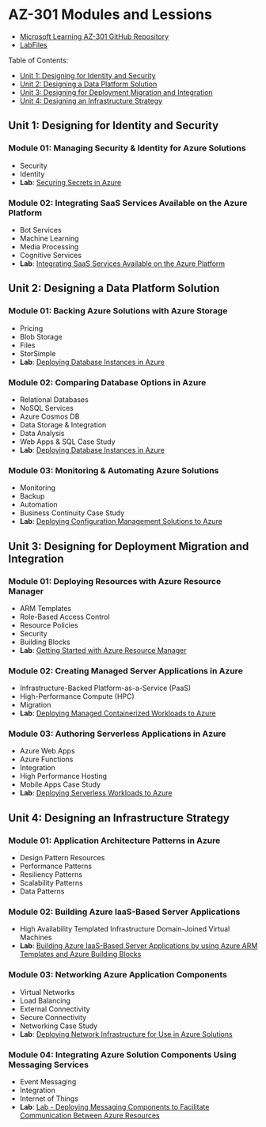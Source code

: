 # AZ-301 Modules and Lessions


* [Microsoft Learning AZ-301 GitHub Repository](https://github.com/MicrosoftLearning/AZ-301-MicrosoftAzureArchitectDesign)
* [LabFiles](https://github.com/MicrosoftLearning/AZ-301-MicrosoftAzureArchitectDesign/tree/master/allfiles)

Table of Contents:

* [Unit 1: Designing for Identity and Security](#unit-1-designing-for-identity-and-security)
* [Unit 2: Designing a Data Platform Solution](#unit-2-designing-a-data-platform-solution)
* [Unit 3: Designing for Deployment Migration and Integration](#unit-3-designing-for-deployment-migration-and-integration)
* [Unit 4: Designing an Infrastructure Strategy](#unit-4-designing-an-infrastructure-strategy)

## Unit 1: Designing for Identity and Security

### Module 01: Managing Security & Identity for Azure Solutions

* Security
* Identity
* **Lab**: [Securing Secrets in Azure](https://github.com/MicrosoftLearning/AZ-301-MicrosoftAzureArchitectDesign/blob/master/Instructions/AZ-301T01_Lab_Mod01_Securing%20Secrets%20in%20Azure.md)

### Module 02: Integrating SaaS Services Available on the Azure Platform

* Bot Services
* Machine Learning
* Media Processing
* Cognitive Services
* **Lab**: [Integrating SaaS Services Available on the Azure Platform](https://github.com/MicrosoftLearning/AZ-301-MicrosoftAzureArchitectDesign/blob/master/Instructions/AZ-301T01_Lab_Mod02_Deploying%20Service%20Instances%20as%20Components%20of%20Overall%20Azure%20Solutions.md)

## Unit 2: Designing a Data Platform Solution

### Module 01: Backing Azure Solutions with Azure Storage

* Pricing
* Blob Storage
* Files
* StorSimple
* **Lab**: [Deploying Database Instances in Azure](https://github.com/MicrosoftLearning/AZ-301-MicrosoftAzureArchitectDesign/blob/master/Instructions/AZ-301T02_Lab_Mod02_Deploying%20Database%20Instances%20in%20Azure.md)

### Module 02: Comparing Database Options in Azure

* Relational Databases
* NoSQL Services
* Azure Cosmos DB
* Data Storage & Integration
* Data Analysis
* Web Apps & SQL Case Study
* **Lab**: [Deploying Database Instances in Azure](https://github.com/MicrosoftLearning/AZ-301-MicrosoftAzureArchitectDesign/blob/master/Instructions/AZ-301T02_Lab_Mod02_Deploying%20Database%20Instances%20in%20Azure.md)

### Module 03: Monitoring & Automating Azure Solutions

* Monitoring
* Backup
* Automation
* Business Continuity Case Study
* **Lab**: [Deploying Configuration Management Solutions to Azure](https://github.com/MicrosoftLearning/AZ-301-MicrosoftAzureArchitectDesign/blob/master/Instructions/AZ-301T02_Lab_Mod03_Deploying%20Configuration%20Management%20solutions%20to%20Azure.md)

## Unit 3: Designing for Deployment Migration and Integration

### Module 01: Deploying Resources with Azure Resource Manager

* ARM Templates
* Role-Based Access Control
* Resource Policies
* Security
* Building Blocks
* **Lab**: [Getting Started with Azure Resource Manager](https://github.com/MicrosoftLearning/AZ-301-MicrosoftAzureArchitectDesign/blob/master/Instructions/AZ-301T03_Lab_Mod01_Getting%20Started%20with%20Azure%20Resource%20Manager%20Templates.md)

### Module 02: Creating Managed Server Applications in Azure

* Infrastructure-Backed Platform-as-a-Service (PaaS)
* High-Performance Compute (HPC)
* Migration
* **Lab**: [Deploying Managed Containerized Workloads to Azure](https://github.com/MicrosoftLearning/AZ-301-MicrosoftAzureArchitectDesign/blob/master/Instructions/AZ-301T03_Lab_Mod02_Deploying%20Managed%20Containerized%20Workloads%20to%20Azure.md)

### Module 03: Authoring Serverless Applications in Azure

* Azure Web Apps
* Azure Functions
* Integration
* High Performance Hosting
* Mobile Apps Case Study
* **Lab**: [Deploying Serverless Workloads to Azure](https://github.com/MicrosoftLearning/AZ-301-MicrosoftAzureArchitectDesign/blob/master/Instructions/AZ-301T03_Lab_Mod03_Deploying%20Serverless%20Workloads%20to%20Azure.md)

## Unit 4: Designing an Infrastructure Strategy

### Module 01: Application Architecture Patterns in Azure

* Design Pattern Resources
* Performance Patterns
* Resiliency Patterns
* Scalability Patterns
* Data Patterns

### Module 02: Building Azure IaaS-Based Server Applications

* High Availability
Templated Infrastructure
Domain-Joined Virtual Machines
* **Lab**: [Building Azure IaaS-Based Server Applications by using Azure ARM Templates and Azure Building Blocks](https://github.com/MicrosoftLearning/AZ-301-MicrosoftAzureArchitectDesign/blob/master/Instructions/AZ-301T04_Lab_Mod02_Building%20Azure%20IaaS-Based%20Server%20Applications%20by%20using%20ARM.md)

### Module 03: Networking Azure Application Components

* Virtual Networks
* Load Balancing
* External Connectivity
* Secure Connectivity
* Networking Case Study
* **Lab**: [Deploying Network Infrastructure for Use in Azure Solutions](https://github.com/MicrosoftLearning/AZ-301-MicrosoftAzureArchitectDesign/blob/master/Instructions/AZ-301T04_Lab_Mod03_Deploying%20Network%20Infrastructure%20for%20use%20in%20Azure%20Solutions.md)

### Module 04: Integrating Azure Solution Components Using Messaging Services

* Event Messaging
* Integration
* Internet of Things 
* **Lab**: [Lab - Deploying Messaging Components to Facilitate Communication Between Azure Resources](https://github.com/MicrosoftLearning/AZ-301-MicrosoftAzureArchitectDesign/blob/master/Instructions/AZ-301T04_Lab_Mod04_Deploying%20Messaging%20components%20to%20facilitate%20communication%20between%20Azure%20resources.md)

